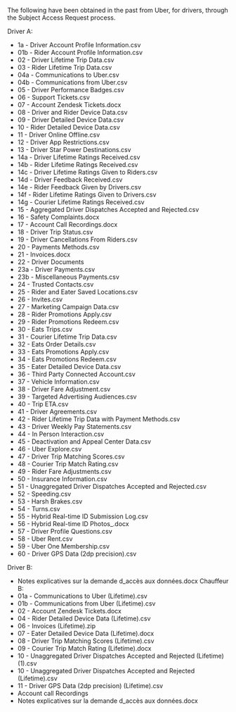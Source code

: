 The following have been obtained in the past from Uber, for drivers, through the Subject Access Request process. 

Driver A:  
 * 1a - Driver Account Profile Information.csv  
 * 01b - Rider Account Profile Information.csv  
 * 02 - Driver Lifetime Trip Data.csv  
 * 03 - Rider Lifetime Trip Data.csv  
 * 04a - Communications to Uber.csv  
 * 04b - Communications from Uber.csv  
 * 05 - Driver Performance Badges.csv  
 * 06 - Support Tickets.csv  
 * 07 - Account Zendesk Tickets.docx  
 * 08 - Driver and Rider Device Data.csv  
 * 09 - Driver Detailed Device Data.csv  
 * 10 - Rider Detailed Device Data.csv  
 * 11 - Driver Online Offline.csv  
 * 12 - Driver App Restrictions.csv  
 * 13 - Driver Star Power Destinations.csv  
 * 14a - Driver Lifetime Ratings Received.csv  
 * 14b - Rider Lifetime Ratings Received.csv  
 * 14c - Driver Lifetime Ratings Given to Riders.csv  
 * 14d - Driver Feedback Received.csv  
 * 14e - Rider Feedback Given by Drivers.csv  
 * 14f - Rider Lifetime Ratings Given to Drivers.csv  
 * 14g - Courier Lifetime Ratings Received.csv  
 * 15 - Aggregated Driver Dispatches Accepted and Rejected.csv  
 * 16 - Safety Complaints.docx  
 * 17 - Account Call Recordings.docx  
 * 18 - Driver Trip Status.csv  
 * 19 - Driver Cancellations From Riders.csv  
 * 20 - Payments Methods.csv  
 * 21 - Invoices.docx  
 * 22 - Driver Documents  
 * 23a - Driver Payments.csv  
 * 23b - Miscellaneous Payments.csv  
 * 24 - Trusted Contacts.csv  
 * 25 - Rider and Eater Saved Locations.csv  
 * 26 - Invites.csv  
 * 27 - Marketing Campaign Data.csv  
 * 28 - Rider Promotions Apply.csv  
 * 29 - Rider Promotions Redeem.csv  
 * 30 - Eats Trips.csv  
 * 31 - Courier Lifetime Trip Data.csv  
 * 32 - Eats Order Details.csv  
 * 33 - Eats Promotions Apply.csv  
 * 34 - Eats Promotions Redeem.csv  
 * 35 - Eater Detailed Device Data.csv  
 * 36 - Third Party Connected Account.csv  
 * 37 - Vehicle Information.csv  
 * 38 - Driver Fare Adjustment.csv  
 * 39 - Targeted Advertising Audiences.csv  
 * 40 - Trip ETA.csv  
 * 41 - Driver Agreements.csv  
 * 42 - Rider Lifetime Trip Data with Payment Methods.csv  
 * 43 - Driver Weekly Pay Statements.csv  
 * 44 - In Person Interaction.csv  
 * 45 - Deactivation and Appeal Center Data.csv  
 * 46 - Uber Explore.csv  
 * 47 - Driver Trip Matching Scores.csv  
 * 48 - Courier Trip Match Rating.csv  
 * 49 - Rider Fare Adjustments.csv  
 * 50 - Insurance Information.csv  
 * 51 - Unaggregated Driver Dispatches Accepted and Rejected.csv  
 * 52 - Speeding.csv  
 * 53 - Harsh Brakes.csv  
 * 54 - Turns.csv  
 * 55 - Hybrid Real-time ID Submission Log.csv  
 * 56 - Hybrid Real-time ID Photos_.docx  
 * 57 - Driver Profile Questions.csv  
 * 58 - Uber Rent.csv  
 * 59 - Uber One Membership.csv  
 * 60 - Driver GPS Data (2dp precision).csv  

Driver B:
 * Notes explicatives sur la demande d_accès aux données.docx Chauffeur B:  
 * 01a - Communications to Uber (Lifetime).csv  
 * 01b - Communications from Uber (Lifetime).csv  
 * 02 - Account Zendesk Tickets.docx  
 * 04 - Rider Detailed Device Data (Lifetime).csv  
 * 06 - Invoices (Lifetime).zip  
 * 07 - Eater Detailed Device Data (Lifetime).docx  
 * 08 - Driver Trip Matching Scores (Lifetime).csv  
 * 09 - Courier Trip Match Rating (Lifetime).docx  
 * 10 - Unaggregated Driver Dispatches Accepted and Rejected (Lifetime) (1).csv  
 * 10 - Unaggregated Driver Dispatches Accepted and Rejected (Lifetime).csv  
 * 11 - Driver GPS Data (2dp precision) (Lifetime).csv  
 * Account call Recordings  
 * Notes explicatives sur la demande d_accès aux données.docx 

